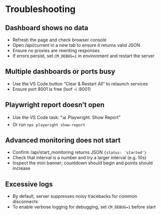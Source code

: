 # Troubleshooting

## Dashboard shows no data
- Refresh the page and check browser console
- Open /api/current in a new tab to ensure it returns valid JSON
- Ensure no proxies are rewriting responses
- If errors persist, set `CM_DEBUG=1` in environment and restart the server

## Multiple dashboards or ports busy
- Use the VS Code button “Clear & Restart All” to relaunch services
- Ensure port 8001 is free (lsof -i :8001)

## Playwright report doesn’t open
- Use the VS Code task: “📊 Playwright: Show Report”
- Or run `npx playwright show-report`

## Advanced monitoring does not start
- Confirm /api/start_monitoring returns JSON `{status: 'started'}`
- Check that interval is a number and try a larger interval (e.g. 10s)
- Inspect the mini banner; countdown should begin and points should increase

## Excessive logs
- By default, server suppresses noisy tracebacks for common disconnects
- To enable verbose logging for debugging, set `CM_DEBUG=1` before start


